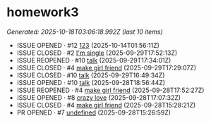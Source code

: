# homework3
<!--START_SECTION:activity-->

_Generated: 2025-10-18T03:06:18.992Z (last 10 items)_

- ISSUE OPENED · #12 [123](https://github.com/jacky789789/homework3/issues/12) (2025-10-14T01:56:11Z)
- ISSUE CLOSED · #2 [I'm single](https://github.com/jacky789789/homework3/issues/2) (2025-09-29T17:52:13Z)
- ISSUE REOPENED · #10 [talk](https://github.com/jacky789789/homework3/issues/10) (2025-09-29T17:34:01Z)
- ISSUE CLOSED · #4 [make girl friend](https://github.com/jacky789789/homework3/issues/4) (2025-09-29T17:29:07Z)
- ISSUE CLOSED · #10 [talk](https://github.com/jacky789789/homework3/issues/10) (2025-09-29T16:49:34Z)
- ISSUE OPENED · #10 [talk](https://github.com/jacky789789/homework3/issues/10) (2025-09-28T18:56:44Z)
- ISSUE REOPENED · #4 [make girl friend](https://github.com/jacky789789/homework3/issues/4) (2025-09-28T17:52:27Z)
- ISSUE OPENED · #8 [crazy love](https://github.com/jacky789789/homework3/issues/8) (2025-09-28T17:07:32Z)
- ISSUE CLOSED · #4 [make girl friend](https://github.com/jacky789789/homework3/issues/4) (2025-09-28T15:28:21Z)
- PR OPENED · #7 [undefined](undefined) (2025-09-28T15:26:59Z)
